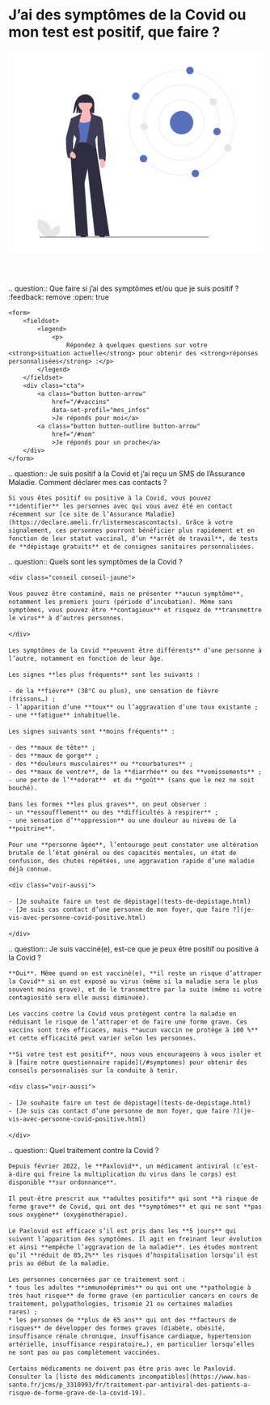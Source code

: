 # J’ai des symptômes de la Covid ou mon test est positif, que faire ?

<img src="illustrations/symptomesactuels.svg">

<header></header>

<div itemscope itemtype="https://schema.org/FAQPage">

.. question:: Que faire si j’ai des symptômes et/ou que je suis positif ?
    :feedback: remove
    :open: true

    <form>
        <fieldset>
            <legend>
                <p>
                    Répondez à quelques questions sur votre <strong>situation actuelle</strong> pour obtenir des <strong>réponses personnalisées</strong> :</p>
            </legend>
        </fieldset>
        <div class="cta">
            <a class="button button-arrow"
                href="/#vaccins"
                data-set-profil="mes_infos"
                >Je réponds pour moi</a>
            <a class="button button-outline button-arrow"
                href="/#nom"
                >Je réponds pour un proche</a>
        </div>
    </form>


.. question:: Je suis positif à la Covid et j’ai reçu un SMS de l’Assurance Maladie. Comment déclarer mes cas contacts ?

    Si vous êtes positif ou positive à la Covid, vous pouvez **identifier** les personnes avec qui vous avez été en contact récemment sur [ce site de l’Assurance Maladie](https://declare.ameli.fr/listermescascontacts). Grâce à votre signalement, ces personnes pourront bénéficier plus rapidement et en fonction de leur statut vaccinal, d’un **arrêt de travail**, de tests de **dépistage gratuits** et de consignes sanitaires personnalisées.


.. question:: Quels sont les symptômes de la Covid ?

    <div class="conseil conseil-jaune">

    Vous pouvez être contaminé, mais ne présenter **aucun symptôme**, notamment les premiers jours (période d’incubation). Même sans symptômes, vous pouvez être **contagieux** et risquez de **transmettre le virus** à d’autres personnes.

    </div>

    Les symptômes de la Covid **peuvent être différents** d’une personne à l’autre, notamment en fonction de leur âge.

    Les signes **les plus fréquents** sont les suivants :

    - de la **fièvre** (38°C ou plus), une sensation de fièvre (frissons…) ;
    - l’apparition d’une **toux** ou l’aggravation d’une toux existante ;
    - une **fatigue** inhabituelle.

    Les signes suivants sont **moins fréquents** :

    - des **maux de tête** ;
    - des **maux de gorge** ;
    - des **douleurs musculaires** ou **courbatures** ;
    - des **maux de ventre**, de la **diarrhée** ou des **vomissements** ;
    - une perte de l’**odorat**  et du **goût** (sans que le nez ne soit bouché).

    Dans les formes **les plus graves**, on peut observer :
    - un **essoufflement** ou des **difficultés à respirer** ;
    - une sensation d’**oppression** ou une douleur au niveau de la **poitrine**.

    Pour une **personne âgée**, l’entourage peut constater une altération brutale de l’état général ou des capacités mentales, un état de confusion, des chutes répétées, une aggravation rapide d’une maladie déjà connue.

    <div class="voir-aussi">

    - [Je souhaite faire un test de dépistage](tests-de-depistage.html)
    - [Je suis cas contact d’une personne de mon foyer, que faire ?](je-vis-avec-personne-covid-positive.html)

    </div>


.. question:: Je suis vacciné(e), est-ce que je peux être positif ou positive à la Covid ?

    **Oui**. Même quand on est vacciné(e), **il reste un risque d’attraper la Covid** si on est exposé au virus (même si la maladie sera le plus souvent moins grave), et de le transmettre par la suite (même si votre contagiosité sera elle aussi diminuée).

    Les vaccins contre la Covid vous protègent contre la maladie en réduisant le risque de l’attraper et de faire une forme grave. Ces vaccins sont très efficaces, mais **aucun vaccin ne protège à 100 %** et cette efficacité peut varier selon les personnes.

    **Si votre test est positif**, nous vous encourageons à vous isoler et à [faire notre questionnaire rapide](/#symptomes) pour obtenir des conseils personnalisés sur la conduite à tenir.

    <div class="voir-aussi">

    - [Je souhaite faire un test de dépistage](tests-de-depistage.html)
    - [Je suis cas contact d’une personne de mon foyer, que faire ?](je-vis-avec-personne-covid-positive.html)

    </div>


.. question:: Quel traitement contre la Covid ?

    Depuis février 2022, le **Paxlovid**, un médicament antiviral (c’est-à-dire qui freine la multiplication du virus dans le corps) est disponible **sur ordonnance**.

    Il peut-être prescrit aux **adultes positifs** qui sont **à risque de forme grave** de Covid, qui ont des **symptômes** et qui ne sont **pas sous oxygène** (oxygénothérapie).

    Le Paxlovid est efficace s’il est pris dans les **5 jours** qui suivent l’apparition des symptômes. Il agit en freinant leur évolution et ainsi **empêche l’aggravation de la maladie**. Les études montrent qu’il **réduit de 85,2%** les risques d’hospitalisation lorsqu’il est pris au début de la maladie.

    Les personnes concernées par ce traitement sont :
    * tous les adultes **immunodéprimés** ou qui ont une **pathologie à très haut risque** de forme grave (en particulier cancers en cours de traitement, polypathologies, trisomie 21 ou certaines maladies rares) ;
    * les personnes de **plus de 65 ans** qui ont des **facteurs de risques** de développer des formes graves (diabète, obésité, insuffisance rénale chronique, insuffisance cardiaque, hypertension artérielle, insuffisance respiratoire…), en particulier lorsqu’elles ne sont pas ou pas complètement vaccinées.

    Certains médicaments ne doivent pas être pris avec le Paxlovid. Consulter la [liste des médicaments incompatibles](https://www.has-sante.fr/jcms/p_3310993/fr/traitement-par-antiviral-des-patients-a-risque-de-forme-grave-de-la-covid-19).

</div>



